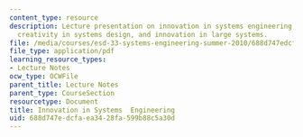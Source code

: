 ```yaml
---
content_type: resource
description: Lecture presentation on innovation in systems engineering, individuals'
  creativity in systems design, and innovation in large systems.
file: /media/courses/esd-33-systems-engineering-summer-2010/688d747edcfaea3428fa599b88c5a30d_MITESD_33SUM10_lec05.pdf
file_type: application/pdf
learning_resource_types:
- Lecture Notes
ocw_type: OCWFile
parent_title: Lecture Notes
parent_type: CourseSection
resourcetype: Document
title: Innovation in Systems  Engineering
uid: 688d747e-dcfa-ea34-28fa-599b88c5a30d
---
```

